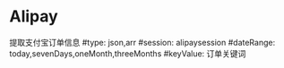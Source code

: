 # Alipay
提取支付宝订单信息
#type: json,arr
#session: alipaysession
#dateRange: today,sevenDays,oneMonth,threeMonths
#keyValue: 订单关键词
